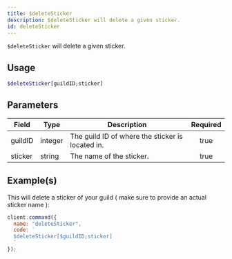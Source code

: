 ```yaml
---
title: $deleteSticker
description: $deleteSticker will delete a given sticker.
id: deleteSticker
---
```


`$deleteSticker` will delete a given sticker.

## Usage

```php
$deleteSticker[guildID;sticker]
```

## Parameters

| Field   | Type    | Description                                      | Required |
| ------- | ------- | ------------------------------------------------ | :------: |
| guildID | integer | The guild ID of where the sticker is located in. |   true   |
| sticker | string  | The name of the sticker.                         |   true   |

## Example(s)

This will delete a sticker of your guild ( make sure to provide an actual sticker name ):

```javascript
client.command({
  name: "deleteSticker",
  code: `
  $deleteSticker[$guildID;sticker]
  `
});
```
